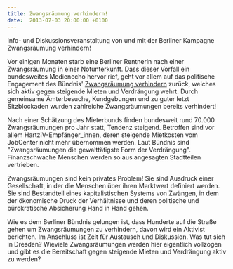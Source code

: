 ```yaml
---
title: Zwangsräumung verhindern!
date:  2013-07-03 20:00:00 +0100
---
```


Info- und Diskussionsveranstaltung von und mit der Berliner Kampagne Zwangsräumung verhindern!



Vor einigen Monaten starb eine Berliner Rentnerin nach einer
Zwangsräumung in einer Notunterkunft. Dass dieser Vorfall ein bundesweites
Medienecho hervor rief, geht vor allem auf das politische Engagement des
Bündnis' <a href="http://zwangsraeumungverhindern.blogsport.de">Zwangsräumung
verhindern</a> zurück, welches sich aktiv gegen steigende Mieten und
Verdrängung wehrt. Durch gemeinsame Ämterbesuche, Kundgebungen und zu
guter letzt Sitzblockaden wurden zahlreiche Zwangsräumungen bereits
verhindert!


Nach einer Schätzung des Mieterbunds finden bundesweit rund 70.000
Zwangsräumungen pro Jahr statt, Tendenz steigend. Betroffen sind vor allem
HartzIV-Empfänger_innen, deren steigende Mietkosten vom JobCenter nicht
mehr übernommen werden. Laut Bündnis sind "Zwangsräumungen die
gewalttätigste Form der Verdrängung". Finanzschwache Menschen werden so
aus angesagten Stadtteilen vertrieben.


Zwangsräumungen sind kein privates Problem! Sie sind Ausdruck einer
Gesellschaft, in der die Menschen über ihren Marktwert definiert
werden. Sie sind Bestandteil eines kapitalistischen Systems von Zwängen,
in dem der ökonomische Druck der Verhältnisse und deren politische und
bürokratische Absicherung Hand in Hand gehen.


Wie es dem Berliner Bündnis gelungen ist, dass Hunderte auf die Straße
gehen um Zwangsräumungen zu verhindern, davon wird ein Aktivist
berichten. Im Anschluss ist Zeit für Austausch und Diskussion. Was tut
sich in Dresden? Wieviele Zwangsräumungen werden hier eigentlich vollzogen
und gibt es die Bereitschaft gegen steigende Mieten und Verdrängung aktiv
zu werden?


